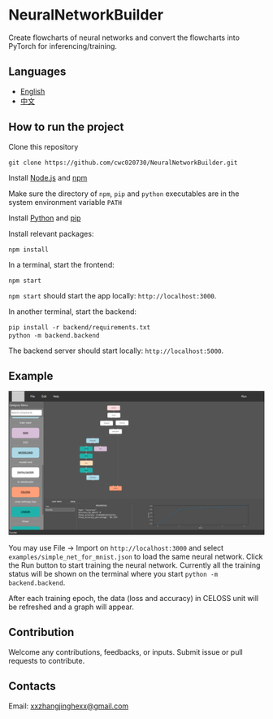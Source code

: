 # NeuralNetworkBuilder

Create flowcharts of neural networks and convert the flowcharts into PyTorch for inferencing/training.

## Languages
- [English](README_EN.md)
- [中文](README_CN.md)

## How to run the project

Clone this repository
```
git clone https://github.com/cwc020730/NeuralNetworkBuilder.git
```

Install [Node.js](https://nodejs.org/) and [npm](https://www.npmjs.com/)

Make sure the directory of `npm`, `pip` and `python` executables are in the system environment variable `PATH`

Install [Python](https://www.python.org/downloads/) and [pip](https://pip.pypa.io/en/stable/installation/)

Install relevant packages:
```
npm install
```

In a terminal, start the frontend:
```
npm start
```

`npm start` should start the app locally: `http://localhost:3000`.

In another terminal, start the backend:
```
pip install -r backend/requirements.txt
python -m backend.backend
```
The backend server should start locally: `http://localhost:5000`.

## Example

![Simple NN trained on MNIST](images/img1.png)

You may use File -> Import on `http://localhost:3000` and select `examples/simple_net_for_mnist.json` to load the same neural network.
Click the Run button to start training the neural network.
Currently all the training status will be shown on the terminal where you start `python -m backend.backend`.

After each training epoch, the data (loss and accuracy) in CELOSS unit will be refreshed and a graph will appear.

## Contribution

Welcome any contributions, feedbacks, or inputs. Submit issue or pull requests to contribute.

## Contacts

Email: xxzhangjinghexx@gmail.com
